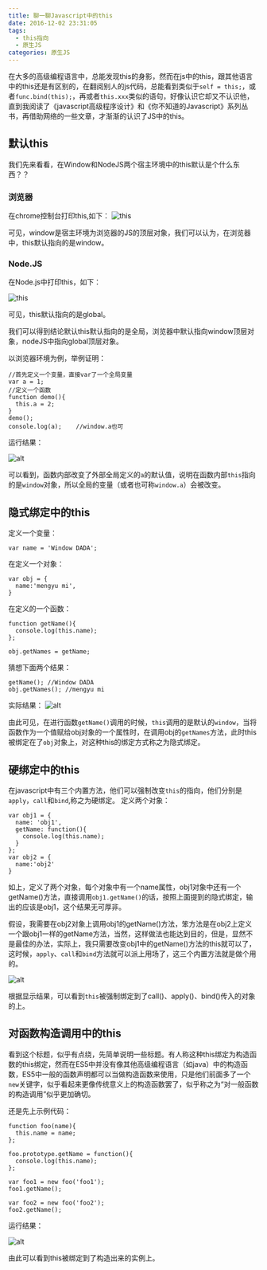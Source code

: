 ```yaml
---
title: 聊一聊Javascript中的this
date: 2016-12-02 23:31:05
tags:
  - this指向
  - 原生JS
categories: 原生JS
---
```

在大多的高级编程语言中，总能发现this的身影，然而在js中的this，跟其他语言中的this还是有区别的，在翻阅别人的js代码，总能看到类似于`self = this;`，或者`func.bind(this);`，再或者`this.xxx`类似的语句，好像认识它却又不认识他，直到我阅读了《javascript高级程序设计》和《你不知道的Javascript》系列丛书，再借助网络的一些文章，才渐渐的认识了JS中的this。

<!--more-->

## 默认this
我们先来看看，在Window和NodeJS两个宿主环境中的this默认是个什么东西？？

### 浏览器
在chrome控制台打印this,如下：
![this](/images/2016/12/02/this1.png)

可见，window是宿主环境为浏览器的JS的顶层对象，我们可以认为，在浏览器中，this默认指向的是window。

### Node.JS
在Node.js中打印this，如下：

![this](/images/2016/12/02/this1.png)

可见，this默认指向的是global。

我们可以得到结论默认this默认指向的是全局，浏览器中默认指向window顶层对象，nodeJS中指向global顶层对象。

以浏览器环境为例，举例证明：

```
//首先定义一个变量，直接var了一个全局变量
var a = 1;
//定义一个函数
function demo(){
  this.a = 2;
}
demo();
console.log(a);    //window.a也可
```

运行结果：

![alt](http://mife.io/static/upload/20171005/FuGg9hrmbVqw9iFeLn17ttPZ.png)

可以看到，函数内部改变了外部全局定义的`a`的默认值，说明在函数内部`this`指向的是`window`对象，所以全局的变量（或者也可称`window.a`）会被改变。

## 隐式绑定中的this
定义一个变量：
```
var name = 'Window DADA';
```
在定义一个对象：
```
var obj = {
  name:'mengyu mi',
}
```
在定义的一个函数：
```
function getName(){
  console.log(this.name);
};
```
```
obj.getNames = getName;
```
猜想下面两个结果：
```
getName(); //Window DADA
obj.getNames(); //mengyu mi
```
实际结果：
![alt](http://mife.io/static/upload/20171005/fy4NacKamLcNhcyLlP_D9y2X.png)

由此可见，在进行函数`getName()`调用的时候，`this`调用的是默认的`window`，当将函数作为一个值赋给obj对象的一个属性时，在调用obj的`getNames`方法，此时this被绑定在了`obj`对象上，对这种this的绑定方式称之为隐式绑定。

## 硬绑定中的this
在javascript中有三个内置方法，他们可以强制改变`this`的指向，他们分别是`apply`，`call`和`bind`,称之为硬绑定。
定义两个对象：
```
var obj1 = {
  name: 'obj1',
  getName: function(){
    console.log(this.name);
  }
};
var obj2 = {
  name:'obj2'
}
```
如上，定义了两个对象，每个对象中有一个name属性，obj1对象中还有一个getName()方法，直接调用`obj1.getName()`的话，按照上面提到的隐式绑定，输出的应该是obj1，这个结果无可厚非。

假设，我需要在obj2对象上调用obj1的getName()方法，笨方法是在obj2上定义一个跟obj1一样的getName方法，当然，这样做法也能达到目的，但是，显然不是最佳的办法，实际上，我只需要改变obj1中的getName()方法的this就可以了，这时候，`apply`、`call`和`bind`方法就可以派上用场了，这三个内置方法就是做个用的。

![alt](http://mife.io/static/upload/20171005/7hd1e79EFWomZ9j_8zJCHNEz.png)

根据显示结果，可以看到`this`被强制绑定到了call()、apply()、bind()传入的对象的上。

## 对函数构造调用中的this
看到这个标题，似乎有点绕，先简单说明一些标题。有人称这种this绑定为构造函数的this绑定，然而在ES5中并没有像其他高级编程语言（如java）中的构造函数，ES5中一般的函数声明都可以当做构造函数来使用，只是他们前面多了一个`new`关键字，似乎看起来更像传统意义上的构造函数罢了，似乎称之为“对一般函数的构造调用”似乎更加确切。

还是先上示例代码：
```
function foo(name){
  this.name = name;
};

foo.prototype.getName = function(){
  console.log(this.name);
};

var foo1 = new foo('foo1');
foo1.getName();

var foo2 = new foo('foo2');
foo2.getName();

```
运行结果：

![alt](http://mife.io/static/upload/20171005/pQlcoIMFM94W_JQYBmTXlAS5.png)

由此可以看到this被绑定到了构造出来的实例上。

